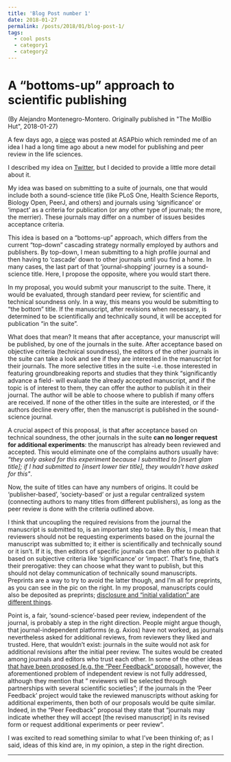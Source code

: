 ```yaml
---
title: 'Blog Post number 1'
date: 2018-01-27
permalink: /posts/2018/01/blog-post-1/
tags:
  - cool posts
  - category1
  - category2
---
```


A “bottoms-up” approach to scientific publishing
======
(By Alejandro Montenegro-Montero. Originally published in "The MolBio Hut", 2018-01-27)

A few days ago, a [piece](http://asapbio.org/peer-feedback) was posted at ASAPbio which reminded me of an idea I had a long time ago about a new model for publishing and peer review in the life sciences.

I described my idea on [Twitter](https://twitter.com/aemonten/status/955146126478409728), but I decided to provide a little more detail about it.

My idea was based on submitting to a suite of journals, one that would include both a sound-science title (like PLoS One, Health Science Reports, Biology Open, PeerJ, and others) and journals using ‘significance’ or ‘impact’ as a criteria for publication (or any other type of journals; the more, the merrier). These journals may differ on a number of issues besides acceptance criteria.

This idea is based on a “bottoms-up” approach, which differs from the current “top-down” cascading strategy normally employed by authors and publishers. By top-down, I mean submitting to a high profile journal and then having to ‘cascade’ down to other journals until you find a home. In many cases, the last part of that ‘journal-shopping’ journey is a sound-science title. Here, I propose the opposite, where you would start there.

In my proposal, you would submit your manuscript to the suite. There, it would be evaluated, through standard peer review, for scientific and technical soundness only. In a way, this means you would be submitting to “the bottom” title. If the manuscript, after revisions when necessary, is determined to be scientifically and technically sound, it will be accepted for publication “in the suite”.

What does that mean? It means that after acceptance, your manuscript will be published, by one of the journals in the suite. After acceptance based on objective criteria (technical soundness), the editors of the other journals in the suite can take a look and see if they are interested in the manuscript for their journals. The more selective titles in the suite -i.e. those interested in featuring groundbreaking reports and studies that they think “significantly advance a field- will evaluate the already accepted manuscript, and if the topic is of interest to them, they can offer the author to publish it in their journal. The author will be able to choose where to publish if many offers are received. If none of the other titles in the suite are interested, or if the authors decline every offer, then the manuscript is published in the sound-science journal.

A crucial aspect of this proposal, is that after acceptance based on technical soundness, the other journals in the suite **can no longer request for additional experiments**: the manuscript has already been reviewed and accepted. This would eliminate one of the complains authors usually have: *“they only asked for this experiment because I submitted to [insert glam title]; if I had submitted to [insert lower tier title], they wouldn’t have asked for this"*.

Now, the suite of titles can have any numbers of origins. It could be ‘publisher-based’, ‘society-based’ or just a regular centralized system (connecting authors to many titles  from different publishers), as long as the peer review is done with the criteria outlined above.

I think that uncoupling the required revisions from the journal the manuscript is submitted to, is an important step to take. By this, I mean that reviewers should not be requesting experiments based on the journal the manuscript was submitted to; it either is scientifically and technically sound or it isn’t. If it is, then editors of specific journals can then offer to publish it based on subjective criteria like ‘significance’ or ‘impact’. That’s fine, that’s their prerogative: they can choose what they want to publish, but this should not delay communication of technically sound manuscripts. Preprints are a way to try to avoid the latter though, and I’m all for preprints, as you can see in the pic on the right. In my proposal, manuscripts could also be deposited as preprints; [disclosure and “initial validation” are different things](https://elifesciences.org/articles/16931).

Point is, a fair, ‘sound-science’-based peer review, independent of the journal, is probably a step in the right direction. People might argue though, that journal-independent platforms (e.g. Axios) have not worked, as journals nevertheless asked for additional reviews, from reviewers they liked and trusted. Here, that wouldn’t exist: journals in the suite would not ask for additional revisions after the initial peer review. The suites would be created among journals and editors who trust each other. In some of the other ideas [that have been proposed (e.g. the “Peer Feedback” proposal)](http://asapbio.org/peer-feedback), however, the aforementioned problem of independent review is not fully addressed, although they mention that ” reviewers will be selected through partnerships with several scientific societies”; if the journals in the ‘Peer Feedback’ project would take the reviewed manuscripts without asking for additional experiments, then both of our proposals would be quite similar. Indeed, in the “Peer Feedback” proposal they state that “journals may indicate whether they will accept [the revised manuscript] in its revised form or request additional experiments or peer review”.

I was excited to read something similar to what I’ve been thinking of; as I said, ideas of this kind are, in my opinion, a step in the right direction.

------

